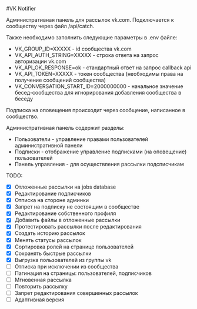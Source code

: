 #VK Notifier

Административная панель для рассылок vk.com. Подключается к сообществу через файл /api/catch.

Также необходимо заполнить следующие параметры в .env файле:
- VK_GROUP_ID=XXXXX - id сообщества vk.com
- VK_API_AUTH_STRING=XXXXX - строка ответа на запрос авторизации vk.com
- VK_API_OK_RESPONSE=ok - стандартный ответ на запрос callback api
- VK_API_TOKEN=XXXXX - токен сообщества (необходимы права на получение сообщений сообщества)
- VK_CONVERSATION_START_ID=2000000000 - начальное значение бесед-сообщества для игнорирования добавления сообщества в беседу

Подписка на оповещения происходит через сообщение, написанное в сообщество.

Административная панель содержит разделы:
- Пользователи - управление правами пользователей административной панели
- Подписки - отображение управление подписками (на оповещение) пользователей 
- Панель управления - для осуществления рассылки подсписчикам

TODO:
- [x] Отложенные рассылки на jobs database
- [x] Редактирование подписчиков
- [x] Отписка на стороне админки
- [x] Запрет на подписку не состоящим в сообществе
- [x] Редактирование собственного профиля
- [x] Добавить файлы в отложенные рассылки
- [x] Протестировать рассылки после редактирования
- [x] Создать историю рассылок
- [x] Менять статусы рассылок
- [x] Сортировка ролей на странице пользователей
- [x] Сохранять быстрые рассылки
- [x] Выгрузка пользователей из группы vk
- [ ] Отписка при исключении из сообщества
- [ ] Пагинация на страницы: пользователей, подписчиков
- [ ] Мгновенная рассылка
- [ ] Повторить рассылку
- [ ] Запрет редактирования совершенных рассылок
- [ ] Адаптивная версия
